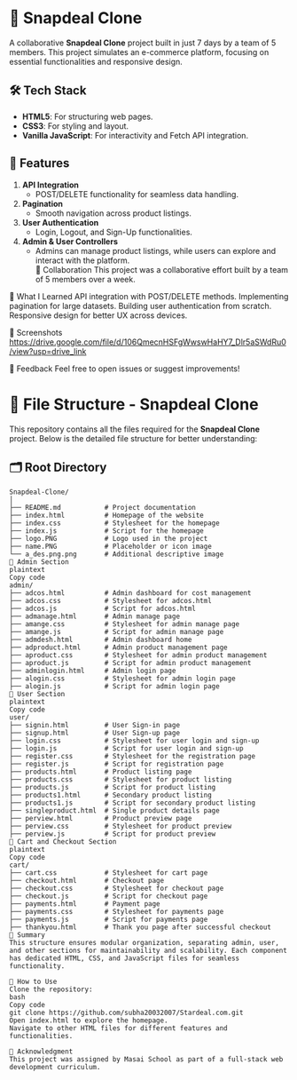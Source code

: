 # 🚀 Snapdeal Clone  

A collaborative **Snapdeal Clone** project built in just 7 days by a team of 5 members. This project simulates an e-commerce platform, focusing on essential functionalities and responsive design.  

## 🛠️ Tech Stack  
- **HTML5**: For structuring web pages.  
- **CSS3**: For styling and layout.  
- **Vanilla JavaScript**: For interactivity and Fetch API integration.  

## 📑 Features  
1. **API Integration**  
   - POST/DELETE functionality for seamless data handling.  
2. **Pagination**  
   - Smooth navigation across product listings.  
3. **User Authentication**  
   - Login, Logout, and Sign-Up functionalities.  
4. **Admin & User Controllers**  
   - Admins can manage product listings, while users can explore and interact with the platform.  
🤝 Collaboration
This project was a collaborative effort built by a team of 5 members over a week.

🌟 What I Learned
API integration with POST/DELETE methods.
Implementing pagination for large datasets.
Building user authentication from scratch.
Responsive design for better UX across devices.

📸 Screenshots
https://drive.google.com/file/d/106QmecnHSFgWwswHaHY7_Dlr5aSWdRu0/view?usp=drive_link

📧 Feedback
Feel free to open issues or suggest improvements!

# 📂 File Structure - Snapdeal Clone  

This repository contains all the files required for the **Snapdeal Clone** project. Below is the detailed file structure for better understanding:  

## 🗂️ Root Directory  
```plaintext
Snapdeal-Clone/
│
├── README.md           # Project documentation  
├── index.html          # Homepage of the website  
├── index.css           # Stylesheet for the homepage  
├── index.js            # Script for the homepage  
├── logo.PNG            # Logo used in the project  
├── name.PNG            # Placeholder or icon image  
└── a_des.png.png       # Additional descriptive image  
📂 Admin Section
plaintext
Copy code
admin/
├── adcos.html          # Admin dashboard for cost management  
├── adcos.css           # Stylesheet for adcos.html  
├── adcos.js            # Script for adcos.html  
├── admanage.html       # Admin manage page  
├── amange.css          # Stylesheet for admin manage page  
├── amange.js           # Script for admin manage page  
├── admdesh.html        # Admin dashboard home  
├── adproduct.html      # Admin product management page  
├── aproduct.css        # Stylesheet for admin product management  
├── aproduct.js         # Script for admin product management  
├── adminlogin.html     # Admin login page  
├── alogin.css          # Stylesheet for admin login page  
├── alogin.js           # Script for admin login page  
📂 User Section
plaintext
Copy code
user/
├── signin.html         # User Sign-in page  
├── signup.html         # User Sign-up page  
├── login.css           # Stylesheet for user login and sign-up  
├── login.js            # Script for user login and sign-up  
├── register.css        # Stylesheet for the registration page  
├── register.js         # Script for registration page  
├── products.html       # Product listing page  
├── products.css        # Stylesheet for product listing  
├── products.js         # Script for product listing  
├── products1.html      # Secondary product listing  
├── products1.js        # Script for secondary product listing  
├── singleproduct.html  # Single product details page  
├── perview.html        # Product preview page  
├── perview.css         # Stylesheet for product preview  
├── perview.js          # Script for product preview  
📂 Cart and Checkout Section
plaintext
Copy code
cart/
├── cart.css            # Stylesheet for cart page  
├── checkout.html       # Checkout page  
├── checkout.css        # Stylesheet for checkout page  
├── checkout.js         # Script for checkout page  
├── payments.html       # Payment page  
├── payments.css        # Stylesheet for payments page  
├── payments.js         # Script for payments page  
├── thankyou.html       # Thank you page after successful checkout  
🌟 Summary
This structure ensures modular organization, separating admin, user, and other sections for maintainability and scalability. Each component has dedicated HTML, CSS, and JavaScript files for seamless functionality.

🚀 How to Use
Clone the repository:
bash
Copy code
git clone https://github.com/subha20032007/Stardeal.com.git
Open index.html to explore the homepage.
Navigate to other HTML files for different features and functionalities.

🙌 Acknowledgment
This project was assigned by Masai School as part of a full-stack web development curriculum.

